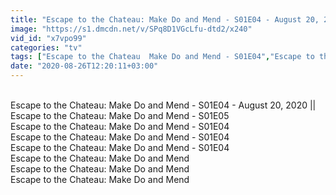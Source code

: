 ```yaml
---
title: "Escape to the Chateau: Make Do and Mend - S01E04 - August 20, 2020 Escape to the Chateau: Make Do and Mend - S01E05"
image: "https://s1.dmcdn.net/v/SPq8D1VGcLfu-dtd2/x240"
vid_id: "x7vpo99"
categories: "tv"
tags: ["Escape to the Chateau  Make Do and Mend - S01E04","Escape to the Chateau  Make Do and Mend",]
date: "2020-08-26T12:20:11+03:00"
---
```

<br>Escape to the Chateau: Make Do and Mend - S01E04 - August 20, 2020 || Escape to the Chateau: Make Do and Mend - S01E05  <br>Escape to the Chateau: Make Do and Mend - S01E04   <br>Escape to the Chateau: Make Do and Mend - S01E04   <br>Escape to the Chateau: Make Do and Mend - S01E04   <br>Escape to the Chateau: Make Do and Mend   <br>Escape to the Chateau: Make Do and Mend   <br>Escape to the Chateau: Make Do and Mend

